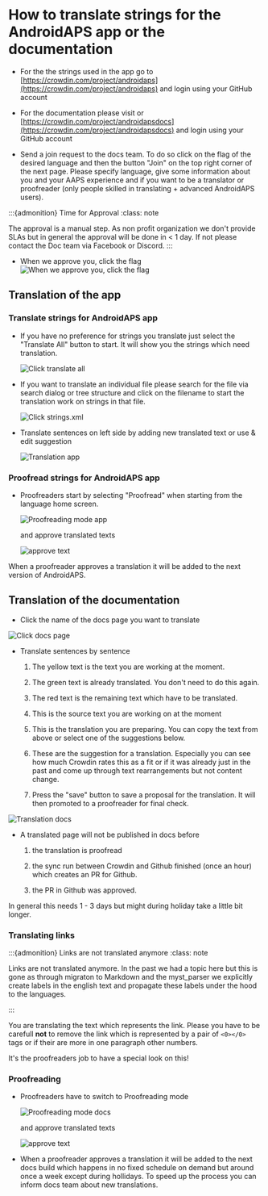 # How to translate strings for the AndroidAPS app or the documentation

* For the the strings used in the app go to [https://crowdin.com/project/androidaps](https://crowdin.com/project/androidaps) and login using your GitHub account
* For the documentation please visit or [https://crowdin.com/project/androidapsdocs](https://crowdin.com/project/androidapsdocs) and login using your GitHub account

* Send a join request to the docs team. To do so click on the flag of the desired language and then the button "Join" on the top right corner of the next page. Please specify language, give some information about you and your AAPS experience and if you want to be a translator or proofreader (only people skilled in translating + advanced AndroidAPS users).

:::{admonition} Time for Approval
:class: note

The approval is a manual step. As non profit organization we don't provide SLAs but in general the approval will be done in < 1 day. If not please contact the Doc team via Facebook or Discord.
:::

* When we approve you, click the flag
   ![When we approve you, click the flag](./images/translation_flags.png)

## Translation of the app

### Translate strings for AndroidAPS app

* If you have no preference for strings you translate just select the "Translate All" button to start. It will show you the strings which need translation.

   ![Click translate all](./images/translations-click-translate-all.png)

* If you want to translate an individual file please search for the file via search dialog or tree structure and click on the filename to start the translation work on strings in that file.

   ![Click strings.xml](./images/translations-click-strings.png)

* Translate sentences on left side by adding new translated text or use & edit suggestion 

   ![Translation app](./images/translations-translate.png)


### Proofread strings for AndroidAPS app

* Proofreaders start by selecting "Proofread" when starting from the language home screen.

   ![Proofreading mode app](./images/translations-proofreading-mode.png) 


  and approve translated texts 
  
   ![approve text](./images/translations-proofreading.png)

When a proofreader approves a translation it will be added to the next version of AndroidAPS.

## Translation of the documentation

* Click the name of the docs page you want to translate

![Click docs page](./images/translation_WikiPage.png)


* Translate sentences by sentence

    1. The yellow text is the text you are working at the moment.

    1. The green text is already translated. You don't need to do this again.

    1. The red text is the remaining text which have to be translated.

    1. This is the source text you are working on at the moment

    1. This is the translation you are preparing. You can copy the text from above or select one of the suggestions below.

    1. These are the suggestion for a translation. Especially you can see how much Crowdin rates this as a fit or if it was already just in the past and come up through text rearrangements but not content change.
    1. Press the "save" button to save a proposal for the translation. It will then promoted to a proofreader for final check.

![Translation docs](./images/translation_WikiTranslate.png)

* A translated page will not be published in docs before 

    1. the translation is proofread

    1. the sync run between Crowdin and Github finished (once an hour) which creates an PR for Github.

    1. the PR in Github was approved.

In general this needs 1 - 3 days but might during holiday take a little bit longer.

### Translating links

:::{admonition} Links are not translated anymore
:class: note

Links are not translated anymore. In the past we had a topic here but this is gone as through migraton to Markdown and the myst_parser we explicitly create labels in the english text and propagate these labels under the hood to the languages.

:::

You are translating the text which represents the link. Please you have to be carefull **not** to remove the link which is represented by a pair of `<0></0>` tags or if their are more in one paragraph other numbers.

It's the proofreaders job to have a special look on this!

### Proofreading 

* Proofreaders have to switch to Proofreading mode 

   ![Proofreading mode docs](./images/translation_WikiProofreadingmode.png) 


  and approve translated texts 
  
   ![approve text](./images/translations-proofreading.png)

* When a proofreader approves a translation it will be added to the next docs build which happens in no fixed schedule on demand but around once a week except during hollidays. To speed up the process you can inform docs team about new translations.
